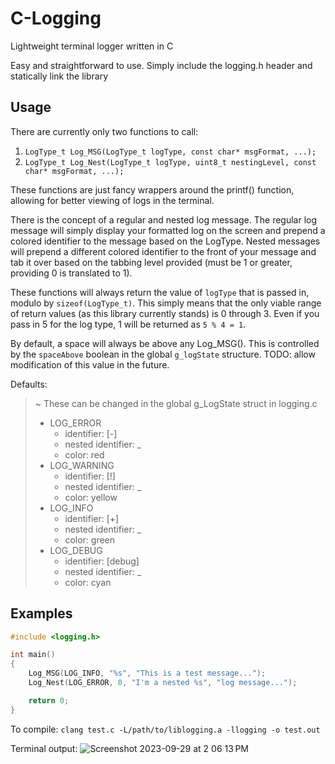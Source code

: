 # C-Logging
Lightweight terminal logger written in C

Easy and straightforward to use. Simply include the logging.h header and statically link the library

## Usage
There are currently only two functions to call:
1. `LogType_t Log_MSG(LogType_t logType, const char* msgFormat, ...);`
2. `LogType_t Log_Nest(LogType_t logType, uint8_t nestingLevel, const char* msgFormat, ...);`

These functions are just fancy wrappers around the printf() function, allowing for better viewing of logs in the terminal.

There is the concept of a regular and nested log message. The regular log message will simply display your formatted log on the screen and prepend a colored identifier to the message based on the LogType. Nested messages will prepend a different colored identifier to the front of your message and tab it over based on the tabbing level provided (must be 1 or greater, providing 0 is translated to 1).

These functions will always return the value of `logType` that is passed in, modulo by `sizeof(LogType_t)`. This simply means that the only viable range of return values (as this library currently stands) is 0 through 3. Even if you pass in 5 for the log type, 1 will be returned as `5 % 4 = 1`.

By default, a space will always be above any Log_MSG(). This is controlled by the `spaceAbove` boolean in the global `g_logState` structure. TODO: allow modification of this value in the future.

Defaults:
> ~ These can be changed in the global g_LogState struct in logging.c
> 
> - LOG_ERROR
>     + identifier:           [-]
>     + nested identifier:    \_
>     + color:                red
> - LOG_WARNING
>     + identifier:           [!]
>     + nested identifier:    \_
>     + color:                yellow
> - LOG_INFO
>     + identifier:           [+]
>     + nested identifier:    \_
>     + color:                green
> - LOG_DEBUG
>     + identifier:           [debug]
>     + nested identifier:    \_
>     + color:                cyan

## Examples
```c
#include <logging.h>

int main()
{
    Log_MSG(LOG_INFO, "%s", "This is a test message...");
    Log_Nest(LOG_ERROR, 0, "I'm a nested %s", "log message...");

    return 0;
}
```

To compile: `clang test.c -L/path/to/liblogging.a -llogging -o test.out`

Terminal output:
![Screenshot 2023-09-29 at 2 06 13 PM](https://github.com/SacredSqueegee/C-Logging/assets/16947007/27043d15-d57e-4f0a-9dc1-84c38eb8a1b7)
